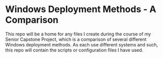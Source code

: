 # Windows Deployment Methods - A Comparison 
This repo will be a home for any files I create during the course of my Senior Capstone Project, which is a comparison of several different Windows deployment methods. As each use different systems and such, this repo will contain the scripts or configuration files I have used. 